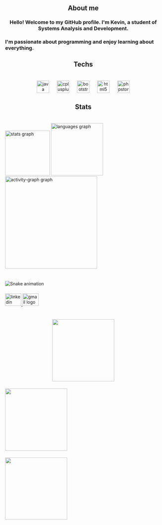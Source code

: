 <h2 align="center">About me</h2>

###

<h3 align="center">Hello! Welcome to my GitHub profile. I'm Kevin, a student of Systems Analysis and Development.</h3>

###

<h3 align="left">I'm passionate about programming and enjoy learning about everything.</h3>

###

<h2 align="center">Techs</h2>

###

<br clear="both">

<div align="center">
  <img src="https://cdn.jsdelivr.net/gh/devicons/devicon/icons/java/java-original.svg" height="40" alt="java logo"  />
  <img width="17" />
  <img src="https://cdn.jsdelivr.net/gh/devicons/devicon/icons/cplusplus/cplusplus-original.svg" height="40" alt="cplusplus logo"  />
  <img width="17" />
  <img src="https://cdn.jsdelivr.net/gh/devicons/devicon/icons/bootstrap/bootstrap-original.svg" height="40" alt="bootstrap logo"  />
  <img width="17" />
  <img src="https://cdn.jsdelivr.net/gh/devicons/devicon/icons/html5/html5-original.svg" height="40" alt="html5 logo"  />
  <img width="17" />
  <img src="https://cdn.jsdelivr.net/gh/devicons/devicon/icons/phpstorm/phpstorm-original.svg" height="40" alt="phpstorm logo"  />
</div>

###

<h2 align="center">Stats</h2>

###

<br clear="both">

<div align="left">
  <img src="https://github-readme-stats.vercel.app/api?username=KevinPrince2024&hide_title=true&hide_rank=false&show_icons=true&include_all_commits=true&count_private=true&disable_animations=false&theme=gruvbox_light&locale=en&hide_border=true&order=1" height="144" alt="stats graph"  />
  <img src="https://github-readme-stats.vercel.app/api/top-langs?username=KevinPrince2024&locale=en&hide_title=false&layout=compact&card_width=320&langs_count=1&theme=gruvbox_light&hide_border=false&order=2" height="168" alt="languages graph"  />
  <img src="https://github-readme-activity-graph.vercel.app/graph?username=KevinPrince2024&radius=16&theme=gruvbox&area=true&order=5&title_color=blue&hide_border=true&hide_title=true" height="297" alt="activity-graph graph"  />
</div>

###

<br clear="both">

<img src="https://raw.githubusercontent.com/KevinPrince2024/KevinPrince2024/output/snake.svg" alt="Snake animation" />

###

<div align="left">
  <a href="https://www.linkedin.com/in/kevin-bulunu-mukanda-49ab89271?trk=contact-info" target="_blank">
    <img src="https://raw.githubusercontent.com/maurodesouza/profile-readme-generator/master/src/assets/icons/social/linkedin/default.svg" width="52" height="40" alt="linkedin logo"  />
  </a>
  <img src="https://raw.githubusercontent.com/maurodesouza/profile-readme-generator/master/src/assets/icons/social/gmail/default.svg" width="52" height="40" alt="gmail logo"  />
</div>

###

<br clear="both">

<div align="center">
  <img height="200" src="https://www.google.com/url?sa=i&url=https%3A%2F%2Fwww.ipm.com.br%2Fnoticias%2Fvoce-sabe-o-que-um-programador-de-sistemas-faz%2F&psig=AOvVaw2vold7TnheUMCVeLyUtsT7&ust=1721869739090000&source=images&cd=vfe&opi=89978449&ved=0CBEQjRxqFwoTCMC28-q-vocDFQAAAAAdAAAAABAK"  />
</div>

###
  <img height="200" src="https://i.imgflip.com/65efzo.gif"  />
</div>

###

<div align="left">
  <img height="200" src="https://www.google.com/search?sca_esv=584cd96bcb8b380e&rlz=1C1ISCS_pt-PTBR966BR967&sxsrf=ADLYWIIEMgJuOxO17ttDKCrtxuRhHyIuPg:1721783321712&q=imagem+de+programador&udm=2&fbs=AEQNm0AuaLfhdrtx2b9ODfK0pnmi046uB92frSWoVskpBryHTrdWqiVbaH6EqK0Fq9hkAkqRDuhGs7UQnPtZiL0Bzcj78aaFR2vnR4DfQyahVzxKNVahghfRWcP18tIQDI-SEd9Equ5g0GYsIG8jai2_zN8y16CRuLHNs28Ydr3E9AarJg4DUYUsqKibma7jzI96q7Qwb-v6RNSYne1ZlQPcwLjO_sXAfA&sa=X&ved=2ahUKEwjtjJXavr6HAxUKGbkGHfHOABgQtKgLegQIDRAB&biw=1366&bih=657&dpr=1#vhid=-n4JnSj2HW_HeM&vssid=mosaic"  />
</div>

###
